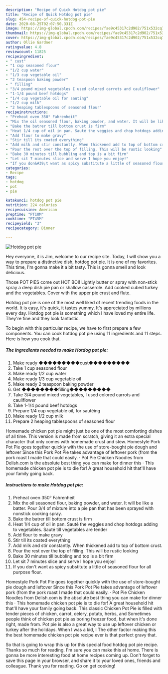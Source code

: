 ```yaml
---
description: "Recipe of Quick Hotdog pot pie"
title: "Recipe of Quick Hotdog pot pie"
slug: 454-recipe-of-quick-hotdog-pot-pie
date: 2020-08-25T02:07:50.331Z
image: https://img-global.cpcdn.com/recipes/fae9c45317c2d902/751x532cq70/hotdog-pot-pie-recipe-main-photo.jpg
thumbnail: https://img-global.cpcdn.com/recipes/fae9c45317c2d902/751x532cq70/hotdog-pot-pie-recipe-main-photo.jpg
cover: https://img-global.cpcdn.com/recipes/fae9c45317c2d902/751x532cq70/hotdog-pot-pie-recipe-main-photo.jpg
author: Ollie Gardner
ratingvalue: 4.8
reviewcount: 11825
recipeingredient:
- " cust"
- "1 cup seasoned flour"
- "1/2 cup water"
- "1/3 cup vegetable oil"
- "2 teaspoon baking powder"
- " filling"
- "3/4 pound mixed vegetables I used colored carrots and cauliflower"
- "1-1/4 pound beef hotdogs"
- "1/4 cup vegetable oil for sauting"
- "1/2 cup milk"
- "2 heaping tablespoons of seasoned flour"
recipeinstructions:
- "Preheat oven 350° Fahrenheit"
- "Mix the oil seasoned flour, baking powder, and water. It will be like a batter. Pour 3/4 of mixture into a pie pan that has been sprayed with nonstick cooking spray."
- "Bake the batrer till bottom crust is firm"
- "Heat 1/4 cup of oil in pan. Sauté the veggies and chop hotdogs adding to vegetables. Sauté till vegetables are tender"
- "Add flour to make gravy"
- "Stir till its coated everything"
- "Add milk and stir constantly. When thickened add to top of bottom crust."
- "Pour the rest over the top of filling. This will be rustic looking"
- "Bake 30 minutes till bubbling and top is a bit firm"
- "Let sit 7 minutes slice and serve I hope you enjoy!"
- "If you don&#39;t want as spicy substitute a little of seasoned flour for all purpose flour."
categories:
- Recipe
tags:
- hotdog
- pot
- pie

katakunci: hotdog pot pie 
nutrition: 224 calories
recipecuisine: American
preptime: "PT10M"
cooktime: "PT45M"
recipeyield: "3"
recipecategory: Dinner

---
```



![Hotdog pot pie](https://img-global.cpcdn.com/recipes/fae9c45317c2d902/751x532cq70/hotdog-pot-pie-recipe-main-photo.jpg)

Hey everyone, it is Jim, welcome to our recipe site. Today, I will show you a way to prepare a distinctive dish, hotdog pot pie. It is one of my favorites. This time, I'm gonna make it a bit tasty. This is gonna smell and look delicious.

Those POT PIES come out HOT BOI! Lightly butter or spray with non-stick spray a deep dish pie pan or shallow casserole. Add cooked cubed turkey and the vegetables. Cover with the upper pie crust and flute.

Hotdog pot pie is one of the most well liked of recent trending foods in the world. It is easy, it's quick, it tastes yummy. It's appreciated by millions every day. Hotdog pot pie is something which I have loved my entire life. They're fine and they look fantastic.


To begin with this particular recipe, we have to first prepare a few components. You can cook hotdog pot pie using 11 ingredients and 11 steps. Here is how you cook that.

<!--inarticleads1-->

##### The ingredients needed to make Hotdog pot pie:

1. Make ready  ◆◆◆◆◆◆◆◆◆cust◆◆◆◆◆◆◆◆◆
1. Take 1 cup seasoned flour
1. Make ready 1/2 cup water
1. Make ready 1/3 cup vegetable oil
1. Make ready 2 teaspoon baking powder
1. Get  ◆◆◆◆◆◆◆◆filling◆◆◆◆◆◆◆◆◆
1. Take 3/4 pound mixed vegetables, I used colored carrots and cauliflower
1. Take 1-1/4 pound beef hotdogs
1. Prepare 1/4 cup vegetable oil, for sautéing
1. Make ready 1/2 cup milk
1. Prepare 2 heaping tablespoons of seasoned flour


Homemade chicken pot pie might just be one of the most comforting dishes of all time. This version is made from scratch, giving it an extra special character that only comes with homemade crust and stew. Homestyle Pork Pot Pie goes together quickly with the use of store-bought pie dough and leftover Since this Pork Pot Pie takes advantage of leftover pork (from the pork roast I made that could easily. · Pot Pie Chicken Noodles from Delish.com is the absolute best thing you can make for dinner this · This homemade chicken pot pie is to die for! A great household hit that&#39;ll have your family going back. 

<!--inarticleads2-->

##### Instructions to make Hotdog pot pie:

1. Preheat oven 350° Fahrenheit
1. Mix the oil seasoned flour, baking powder, and water. It will be like a batter. Pour 3/4 of mixture into a pie pan that has been sprayed with nonstick cooking spray.
1. Bake the batrer till bottom crust is firm
1. Heat 1/4 cup of oil in pan. Sauté the veggies and chop hotdogs adding to vegetables. Sauté till vegetables are tender
1. Add flour to make gravy
1. Stir till its coated everything
1. Add milk and stir constantly. When thickened add to top of bottom crust.
1. Pour the rest over the top of filling. This will be rustic looking
1. Bake 30 minutes till bubbling and top is a bit firm
1. Let sit 7 minutes slice and serve I hope you enjoy!
1. If you don&#39;t want as spicy substitute a little of seasoned flour for all purpose flour.


Homestyle Pork Pot Pie goes together quickly with the use of store-bought pie dough and leftover Since this Pork Pot Pie takes advantage of leftover pork (from the pork roast I made that could easily. · Pot Pie Chicken Noodles from Delish.com is the absolute best thing you can make for dinner this · This homemade chicken pot pie is to die for! A great household hit that&#39;ll have your family going back. This classic Chicken Pot Pie is filled with tender pieces of chicken, carrot, celery, potato, herbs, and Sometimes people think of chicken pot pie as boring freezer food, but when it&#39;s done right, made from. Pot pie is also a great way to use up leftover chicken or turkey after the holidays. When I was a kid, I The other factor making this the best homemade chicken pot pie recipe ever is that perfect gravy that. 

So that is going to wrap this up for this special food hotdog pot pie recipe. Thanks so much for reading. I'm sure you can make this at home. There is gonna be more interesting food at home recipes coming up. Don't forget to save this page in your browser, and share it to your loved ones, friends and colleague. Thank you for reading. Go on get cooking!
